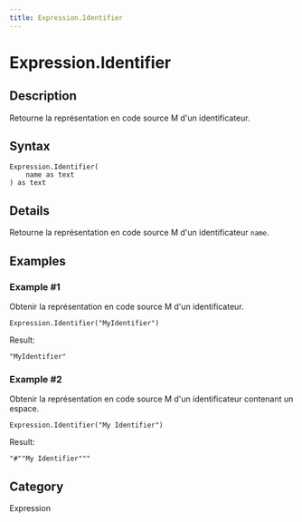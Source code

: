 ```yaml
---
title: Expression.Identifier
---
```


# Expression.Identifier


## Description

Retourne la représentation en code source M d&#39;un identificateur.


## Syntax

```powerquery
Expression.Identifier(
    name as text
) as text
```


## Details

Retourne la représentation en code source M d'un identificateur <code>name</code>.


## Examples

### Example #1 
Obtenir la représentation en code source M d&#39;un identificateur.
```powerquery
Expression.Identifier("MyIdentifier")
```

Result: 
```powerquery
"MyIdentifier"
```


### Example #2 
Obtenir la représentation en code source M d&#39;un identificateur contenant un espace.
```powerquery
Expression.Identifier("My Identifier")
```

Result: 
```powerquery
"#""My Identifier"""
```




## Category
Expression
